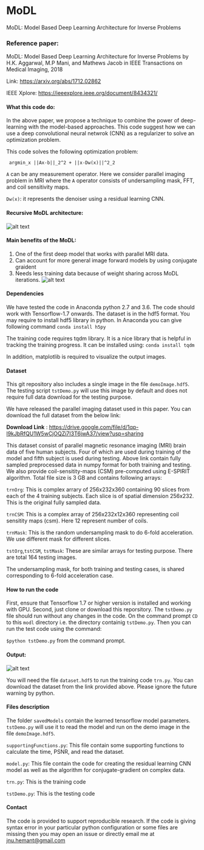 # MoDL
MoDL: Model Based Deep Learning Architecture for Inverse Problems 

### Reference paper: 

MoDL: Model Based Deep Learning Architecture for Inverse Problems  by H.K. Aggarwal, M.P Mani, and Mathews Jacob in IEEE Transactions on Medical Imaging,  2018 

Link: https://arxiv.org/abs/1712.02862

IEEE Xplore: https://ieeexplore.ieee.org/document/8434321/

#### What this code do:
In the above paper, we propose a technique to combine the power of deep-learning with the model-based approaches. This code suggest how we can use a deep convolutional neural netwrok (CNN) as a regularizer to solve an optimization problem.

This code solves the following optimization problem:

     argmin_x ||Ax-b||_2^2 + ||x-Dw(x)||^2_2 

 `A` can be any measurement operator. Here we consider parallel imaging problem in MRI where
 the `A` operator consists of undersampling mask, FFT, and coil sensitivity maps.

`Dw(x)`: it represents the denoiser using a residual learning CNN.

#### Recursive MoDL architecture:
![alt text](https://github.com/hkaggarwal/modl/blob/master/MoDL_recursive.png)

#### Main benefits of the MoDL:
1. One of the first deep model that works with parallel MRI data.
2. Can account for more general image forward models by using conjugate graident
3. Needs less training data because of weight sharing across MoDL iterations.
![alt text](https://github.com/hkaggarwal/modl/blob/master/model_benefits.png)


#### Dependencies

We have tested the code in Anaconda python 2.7 and 3.6. The code should work with Tensorflow-1.7 onwards.
The dataset is in the hdf5 format. You may require to install hdf5 library in python. 
In Anaconda you can give following command
`conda install h5py`

The training code requires tqdm library. It is a nice library that is helpful in tracking the training progress.
It can be installed using:
`conda install tqdm`

In addition, matplotlib is required to visualize the output images.

#### Dataset

This git repository also includes a single image in the file `demoImage.hdf5`. The testing script `tstDemo.py` will use this image by default and does not require full data download for the testing purpose.

We have released the parallel imaging dataset used in this paper. You can download the full dataset from the below link:

 **Download Link** :  https://drive.google.com/file/d/1qp-l9kJbRfQU1W5wCjOQZi7I3T6jwA37/view?usp=sharing


This dataset consist of parallel magnetic resonance imaging (MRI) brain data of five human subjects. Four of which are used during training of the model and fifth subject is used during testing.
Above link contain fully sampled preprocessed data in numpy format for both training and testing. We also provide coil-sensitity-maps (CSM) pre-computed using E-SPIRIT algorithm. Total file size is 3 GB and contains following arrays:

`trnOrg`: This is complex arrary of 256x232x360 containing 90 slices from each of the 4 training subjects. 
        Each slice is of  spatial dimension 256x232. This is the original fully sampled data.
        
`trnCSM`: This is a complex array of 256x232x12x360 representing coil sensitity maps (csm). Here 12 represent number of coils.

`trnMask`: This is the random undersampling mask to do 6-fold acceleration. We use different mask for different slices.

`tstOrg`,`tstCSM`, `tstMask`: These are similar arrays for testing purpose. There are total 164 testing images.

The undersampling mask, for both training and testing cases, is shared corresponding to 6-fold acceleration case. 

#### How to run the code

First, ensure that Tensorflow 1.7 or higher version is installed and working with GPU. 
Second, just clone or download this reporsitory. The `tstDemo.py` file should run without any changes in the code.
On the command prompt `CD` to this `modl` directory i.e. the directory containig `tstDemo.py`.
Then you can run the test code using the command: 

`$python tstDemo.py` from the command prompt. 

#### Output:
![alt text](https://raw.githubusercontent.com/hkaggarwal/modl/master/outputImage.jpeg)

You will need the file `dataset.hdf5` to run the training code `trn.py`. You can download the dataset from the link provided above. Please ignore the future warning by python.

#### Files description
The folder `savedModels` contain the learned tensorflow model parameters. `tstDemo.py` will use it to read the model and run on the demo image in the file `demoImage.hdf5`. 

`supportingFunctions.py`: This file contain some supporting functions to calculate the time, PSNR, and read the dataset.

`model.py`: This file contain the code for creating the residual learning CNN model as well as the algorithm for 
	      conjugate-gradient on complex data.
	      
`trn.py`: This is the training code

`tstDemo.py`: This is the testing code


#### Contact
The code is provided to support reproducible research. If the code is giving syntax error in your particular python configuration or some files are missing then you may open an issue or directly email me at jnu.hemant@gmail.com


